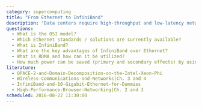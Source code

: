 ```yaml
---
category: supercomputing
title: "From Ethernet to InfiniBand"
description: "Data centers require high-throughput and low-latency network connections. This talk compares the ordinary Ethernet solution to InfiniBand."
questions:
  - What is the OSI model?
  - Which Ethernet standards / solutions are currently available?
  - What is InfiniBand?
  - What are the key advantages of InfiniBand over Ethernet?
  - What is RDMA and how can it be utilized?
  - How much power can be saved (primary and secondary effects) by using InfiniBand?
literature:
  - QPACE-2-and-Domain-Decomposition-on-the-Intel-Xeon-Phi
  - Wireless-Communications-and-Networks|Ch. 3 and 4
  - InfiniBand-and-10-Gigabit-Ethernet-for-Dummies
  - High-Performance-Browser-Networking|Ch. 2 and 3
scheduled: 2016-08-22 11:30:00
---
```

